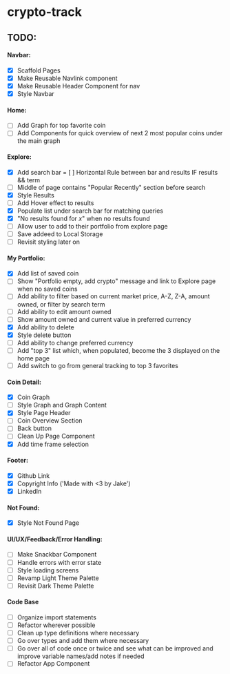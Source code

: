 # crypto-track

## TODO:

#### Navbar:

- [x] Scaffold Pages
- [x] Make Reusable Navlink component
- [x] Make Reusable Header Component for nav
- [x] Style Navbar

#### Home:

- [ ] Add Graph for top favorite coin
- [ ] Add Components for quick overview of next 2 most popular coins under the main graph

#### Explore:

- [x] Add search bar
      = [ ] Horizontal Rule between bar and results IF results && term
- [ ] Middle of page contains "Popular Recently" section before search
- [x] Style Results
- [ ] Add Hover effect to results
- [x] Populate list under search bar for matching queries
- [x] "No results found for _x_" when no results found
- [ ] Allow user to add to their portfolio from explore page
- [ ] Save addeed to Local Storage
- [ ] Revisit styling later on

#### My Portfolio:

- [x] Add list of saved coin
- [ ] Show "Portfolio empty, add crypto" message and link to Explore page when no saved coins
- [ ] Add ability to filter based on current market price, A-Z, Z-A, amount owned, or filter by search term
- [ ] Add ability to edit amount owned
- [ ] Show amount owned and current value in preferred currency
- [x] Add ability to delete
- [x] Style delete button
- [ ] Add ability to change preferred currency
- [ ] Add "top 3" list which, when populated, become the 3 displayed on the home page
- [ ] Add switch to go from general tracking to top 3 favorites

#### Coin Detail:

- [x] Coin Graph
- [ ] Style Graph and Graph Content
- [x] Style Page Header
- [ ] Coin Overview Section
- [ ] Back button
- [ ] Clean Up Page Component
- [x] Add time frame selection

#### Footer:

- [x] Github Link
- [x] Copyright Info ('Made with <3 by Jake')
- [x] LinkedIn

#### Not Found:

- [x] Style Not Found Page

#### UI/UX/Feedback/Error Handling:

- [ ] Make Snackbar Component
- [ ] Handle errors with error state
- [ ] Style loading screens
- [ ] Revamp Light Theme Palette
- [ ] Revisit Dark Theme Palette

#### Code Base

- [ ] Organize import statements
- [ ] Refactor wherever possible
- [ ] Clean up type definitions where necessary
- [ ] Go over types and add them where necessary
- [ ] Go over all of code once or twice and see what can be improved and improve variable names/add notes if needed
- [ ] Refactor App Component
